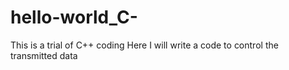 # hello-world_C-
This is a trial of C++ coding 
Here I will write a code to control the transmitted data
